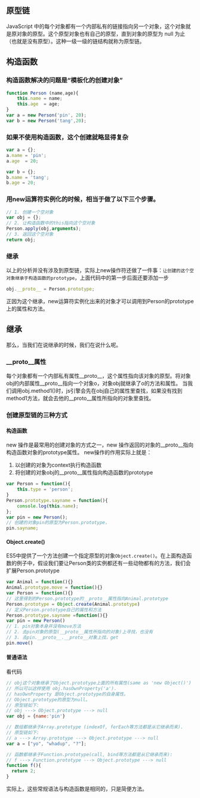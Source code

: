 ## 原型链
JavaScript 中的每个对象都有一个内部私有的链接指向另一个对象，这个对象就是原对象的原型。这个原型对象也有自己的原型，直到对象的原型为 null 为止（也就是没有原型）。这种一级一级的链结构就称为原型链。

## 构造函数
### 构造函数解决的问题是“模板化的创建对象”
````javascript
function Person (name,age){
    this.name = name;
    this.age  = age;
}
var a = new Person('pin', 20);
var b = new Person('tang',20);
````
### 如果不使用构造函数，这个创建就略显得复杂
````javascript
var a = {};
a.name = 'pin';
a.age  = 20;

var b = {};
b.name = 'tang';
b.age = 20;
````
### 用new运算符实例化的时候，相当于做了以下三个步骤。
````javascript
// 1. 创建一个空对象
var obj = {};
// 2. 让构造函数中的this指向这个空对象
Person.apply(obj,arguments);
// 3. 返回这个空对象
return obj;
````

### 继承
以上的分析并没有涉及到原型链，实际上new操作符还做了一件事：`让创建的这个空对象继承于构造函数的prototype`，上面代码中的第一步后面还要添加一步
````javascript
obj.__proto__ = Person.prototype;
````
正因为这个继承，new运算符实例化出来的对象才可以调用到Person的prototype上的属性和方法。

## 继承
那么，当我们在说继承的时候，我们在说什么呢。

### __proto__属性
每个对象都有一个内部私有属性__proto__，这个属性指向该对象的原型。将对象obj的内部属性__proto__指向一个对象o，对象obj就继承了o的方法和属性。
当我们调用obj.method1()时，js引擎会先在obj自己的属性里查找，如果没有找到method1方法，就会去他的__proto__属性所指向的对象里查找。

### 创建原型链的三种方式
#### 构造函数
new 操作是最常用的创建对象的方式之一，new 操作返回的对象的__proto__指向构造函数对象的prototype属性。
new操作的作用实际上就是：
1. 以创建的对象为context执行构造函数
2. 将创建的对象obj的__proto__属性指向构造函数的prototype
````javascript
var Person = function(){
    this.type = 'person';
}
Person.prototype.sayname = function(){
    console.log(this.name);
};
var pin = new Person();
// 创建的对象pin的原型为Person.prototype，
pin.sayname;
````

#### Object.create()
ES5中提供了一个方法创建一个指定原型的对象`Object.create()`。在上面构造函数的例子中，假设我们要让Person类的实例都还有一些动物都有的方法，我们会扩展Person.prototype
````javascript
var Animal = function(){}
Animal.prototype.move = function(){}
var Person = function(){}
// 这里得到的Person.prototype的__proto__属性指向Animal.prototype
Person.prototype = Object.create(Animal.prototype)
// 定义Person.prototype自己的属性和方法
Person.prototype.sayname =function(){}
var pin = new Person()
// 1. pin对象本身并没有move方法
// 2. 去pin对象的原型(__proto__属性所指向的对象)上寻找，也没有
// 3. 去pin.__proto__.__proto__对象上找，get
pin.move()
````

#### 普通语法
看代码
````javascript
// obj这个对象继承了Object.prototype上面的所有属性(same as 'new Object()')
// 所以可以这样使用 obj.hasOwnProperty('a').
// hasOwnProperty 是Object.prototype的自身属性。
// Object.prototype的原型为null。
// 原型链如下:
// obj ---> Object.prototype ---> null
var obj = {name:'pin'}

// 数组都继承于Array.prototype (indexOf, forEach等方法都是从它继承而来).
// 原型链如下:
// a ---> Array.prototype ---> Object.prototype ---> null
var a = ["yo", "whadup", "?"];

// 函数都继承于Function.prototype(call, bind等方法都是从它继承而来):
// f ---> Function.prototype ---> Object.prototype ---> null
function f(){
  return 2;
}
````
实际上，这些常规语法与构造函数是相同的，只是简便方法。

